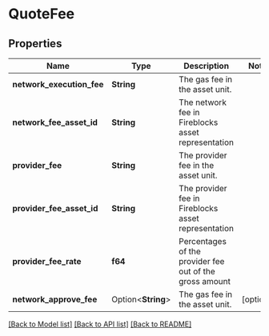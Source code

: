 # QuoteFee

## Properties

Name | Type | Description | Notes
------------ | ------------- | ------------- | -------------
**network_execution_fee** | **String** | The gas fee in the asset unit. | 
**network_fee_asset_id** | **String** | The network fee in Fireblocks asset representation | 
**provider_fee** | **String** | The provider fee in the asset unit. | 
**provider_fee_asset_id** | **String** | The provider fee in Fireblocks asset representation | 
**provider_fee_rate** | **f64** | Percentages of the provider fee out of the gross amount | 
**network_approve_fee** | Option<**String**> | The gas fee in the asset unit. | [optional]

[[Back to Model list]](../README.md#documentation-for-models) [[Back to API list]](../README.md#documentation-for-api-endpoints) [[Back to README]](../README.md)


